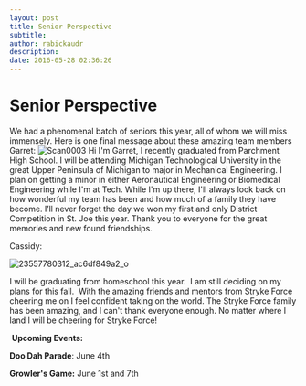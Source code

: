 ```yaml
---
layout: post
title: Senior Perspective
subtitle:
author: rabickaudr
description:
date: 2016-05-28 02:36:26
---
```


# Senior Perspective

We had a phenomenal batch of seniors this year, all of whom we will miss immensely. Here is one final message about these amazing team members Garret: ![Scan0003](/wp-content/uploads/2016/05/Scan0003.jpg) Hi I'm Garret, I recently graduated from Parchment High School. I will be attending Michigan Technological University in the great Upper Peninsula of Michigan to major in Mechanical Engineering. I plan on getting a minor in either Aeronautical Engineering or Biomedical Engineering while I'm at Tech. While I'm up there, I'll always look back on how wonderful my team has been and how much of a family they have become. I’ll never forget the day we won my first and only District Competition in St. Joe this year. Thank you to everyone for the great memories and new found friendships.  

Cassidy:

![23557780312_ac6df849a2_o](/wp-content/uploads/2016/05/23557780312_ac6df849a2_o.jpg)

I will be graduating from homeschool this year.  I am still deciding on my plans for this fall.  With the amazing friends and mentors from Stryke Force cheering me on I feel confident taking on the world. The Stryke Force family has been amazing, and I can't thank everyone enough. No matter where I land I will be cheering for Stryke Force!

 **Upcoming Events:**

**Doo Dah Parade**: June 4th

**Growler's Game:** June 1st and 7th
